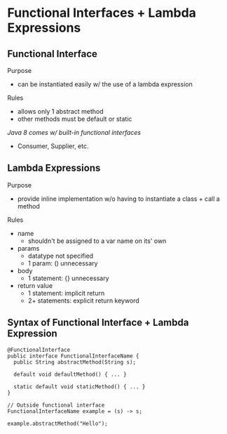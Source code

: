 # Functional Interfaces + Lambda Expressions
## Functional Interface
Purpose
- can be instantiated easily w/ the use of a lambda expression  

Rules
- allows only 1 abstract method
- other methods must be default or static  

*Java 8 comes w/ built-in functional interfaces*
- Consumer, Supplier, etc.  

## Lambda Expressions
Purpose
- provide inline implementation w/o having to instantiate a class + call a method  

Rules
- name
  - shouldn't be assigned to a var name on its' own
- params
  - datatype not specified
  - 1 param: () unnecessary
- body
  - 1 statement: {} unnecessary
- return value
  - 1 statement: implicit return
  - 2+ statements: explicit return keyword  

## Syntax of Functional Interface + Lambda Expression
```
@FunctionalInterface
public interface FunctionalInterfaceName {
  public String abstractMethod(String s);
  
  default void defaultMethod() { ... }
  
  static default void staticMethod() { ... }
}

// Outside functional interface
FunctionalInterfaceName example = (s) -> s;

example.abstractMethod("Hello");
```
